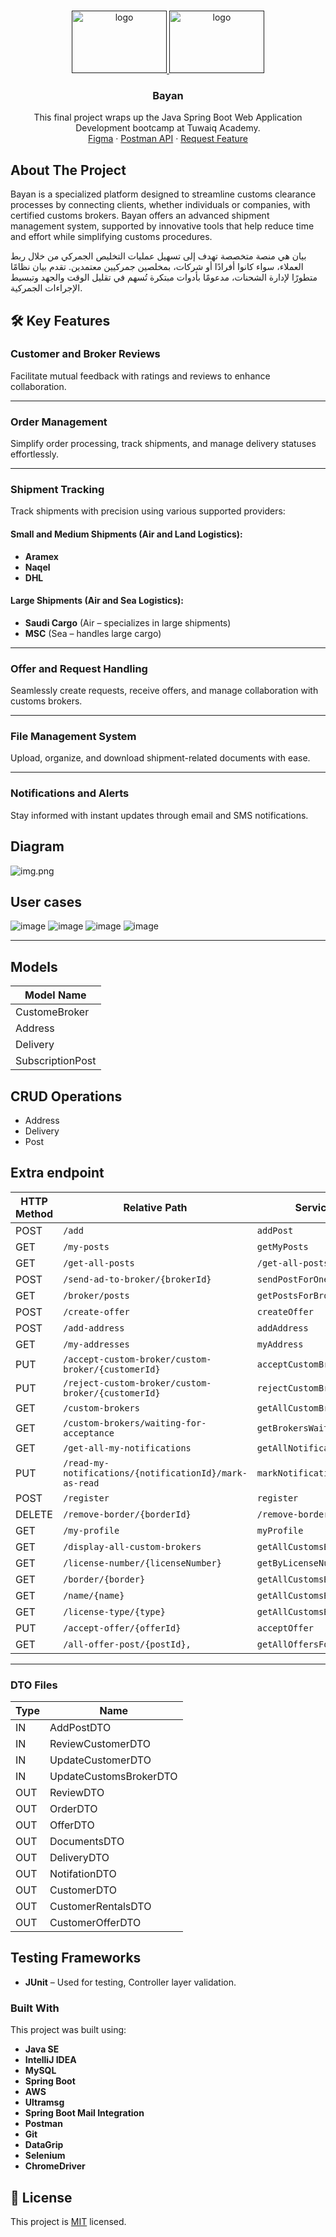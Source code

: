 
<!-- PROJECT SHIELDS -->
<!--
*** I'm using markdown "reference style" links for readability.
*** Reference links are enclosed in brackets [ ] instead of parentheses ( ).
*** See the bottom of this document for the declaration of the reference variables
*** for contributors-url, forks-url, etc. This is an optional, concise syntax you may use.
*** https://www.markdownguide.org/basic-syntax/#reference-style-links
-->
<!-- PROJECT LOGO -->
<br />
<p align="center">
  <a href="">
<img src="images/tuwaiq.png" alt="logo" width="152" height="100">
<img src="images/bayan.png" alt="logo" width="152" height="100">
 
</a>
 
<h3 align="center">Bayan</h3>

  <p align="center">
  This final project wraps up the Java Spring Boot Web Application Development bootcamp at Tuwaiq Academy.
 <br />
    <a href="https://www.figma.com/design/zTIO7kQz6k6514lARuOtXo/Untitled1?node-id=0-1&p=f&t=1OL4NiM8cWGly5It-0">Figma</a>
    ·
    <a href="https://documenter.getpostman.com/view/40740226/2sAYJAcwpL">Postman API</a>
    ·
    <a href="https://github.com/salemALmotiry/Bayan/issues">Request Feature</a>
  </p>



<!-- ABOUT THE PROJECT -->
## About The Project
Bayan is a specialized platform designed to streamline customs clearance processes by connecting clients, 
whether individuals or companies, with certified customs brokers. 
Bayan offers an advanced shipment management system,
supported by innovative tools that help reduce time and effort while simplifying customs procedures.

بيان هي منصة متخصصة تهدف إلى تسهيل عمليات التخليص الجمركي من خلال ربط العملاء، سواء كانوا أفرادًا أو شركات، بمخلصين جمركيين معتمدين. تقدم بيان نظامًا متطورًا لإدارة الشحنات، مدعومًا بأدوات مبتكرة تُسهم في تقليل الوقت والجهد وتبسيط الإجراءات الجمركية.



<!-- ABOUT THE PROJECT -->
## 🛠 Key Features

### **Customer and Broker Reviews**
Facilitate mutual feedback with ratings and reviews to enhance collaboration.

---

### **Order Management**
Simplify order processing, track shipments, and manage delivery statuses effortlessly.

---

### **Shipment Tracking**
Track shipments with precision using various supported providers:

#### Small and Medium Shipments (Air and Land Logistics):
- **Aramex**
- **Naqel**
- **DHL**

#### Large Shipments (Air and Sea Logistics):
- **Saudi Cargo** (Air – specializes in large shipments)
- **MSC** (Sea – handles large cargo)

---

### **Offer and Request Handling**
Seamlessly create requests, receive offers, and manage collaboration with customs brokers.

---

### **File Management System**
Upload, organize, and download shipment-related documents with ease.

---

### **Notifications and Alerts**
Stay informed with instant updates through email and SMS notifications.


## Diagram
![img.png](img.png)
<!-- LIVE VERSION -->

## User cases
![image](https://github.com/user-attachments/assets/44bb88da-2b41-4cf2-82bd-64e8a707ab90)
![image](https://github.com/user-attachments/assets/50c32047-16e0-4025-84fb-0b57b66e7916)
![image](https://github.com/user-attachments/assets/3ae585af-cfe2-4b43-a2aa-85fa439262da)
![image](https://github.com/user-attachments/assets/8eed383e-5e78-4a1d-9e8d-17e3fdf6f797)
<!-- Contributing -->

---
## Models
| **Model Name**   |
|------------------|
| CustomeBroker    |
| Address          |
| Delivery         |
| SubscriptionPost |

## CRUD Operations  
   - Address
   - Delivery
   - Post
## Extra endpoint

| **HTTP Method** | **Relative Path**                                    | **Service Method**                |
|----------------|------------------------------------------------------ |---------------------------------- |
| POST           | `/add`                                                | `addPost`                         |
| GET            | `/my-posts                      `                     | `getMyPosts`                      |
| GET            | `/get-all-posts`                                      | `/get-all-posts`                  |
| POST           | `/send-ad-to-broker/{brokerId}`                       |  `sendPostForOneBroker`           |
| GET            | `/broker/posts`                                       | `getPostsForBroker`               | 
| POST           | `/create-offer`                                       | `createOffer`                     |
| POST           | `/add-address`                                        | `addAddress`                      |
| GET            | `/my-addresses`                                       | `myAddress`                       |
| PUT            | `/accept-custom-broker/custom-broker/{customerId}`    | `acceptCustomBroker`              |
| PUT            | `/reject-custom-broker/custom-broker/{customerId}`    | `rejectCustomBroker`              |
| GET            | `/custom-brokers`                                     | `getAllCustomBrokers`             |
| GET            | `/custom-brokers/waiting-for-acceptance`              | `getBrokersWaitingForAcceptance`  |
| GET            | `/get-all-my-notifications`                           | `getAllNotifications`             |
| PUT            | `/read-my-notifications/{notificationId}/mark-as-read`| `markNotificationAsRead`          |
| POST           | `/register`                                           | `register`                        |
| DELETE         | `/remove-border/{borderId}`                           | `/remove-border/{borderId}`       |
| GET            | `/my-profile`                                         | `myProfile`                       |
| GET            | `/display-all-custom-brokers`                         | `getAllCustomsBrokers`            |
| GET            | `/license-number/{licenseNumber}`                     | `getByLicenseNumber`              |
| GET            | `/border/{border}`                                    | `getAllCustomsByBorder`           |
| GET            | `/name/{name}`                                        | `getAllCustomsByName`             |
| GET            | `/license-type/{type}`                                | `getAllCustomsByLicenseType`      |
| PUT            | `/accept-offer/{offerId} `                            | `acceptOffer`                     |
| GET            | `/all-offer-post/{postId},`                           | `getAllOffersForOnePost`          |

---

### DTO Files

| **Type**  | **Name**               |
|-----------|------------------------|
| IN        |AddPostDTO              |
| IN        |ReviewCustomerDTO       |
| IN        | UpdateCustomerDTO      |
| IN        |UpdateCustomsBrokerDTO  |
| OUT       | ReviewDTO              |
| OUT       |OrderDTO                |
| OUT       | OfferDTO               |
| OUT       | DocumentsDTO           |
| OUT       | DeliveryDTO            |
| OUT       | NotifationDTO          |
| OUT       | CustomerDTO            |
| OUT       | CustomerRentalsDTO     |
| OUT       | CustomerOfferDTO       |


## Testing Frameworks  
- **JUnit** –  Used for testing, Controller layer validation.  

### Built With
This project was built using:

- **Java SE**
- **IntelliJ IDEA**
- **MySQL**
- **Spring Boot**
- **AWS**
- **Ultramsg**
- **Spring Boot Mail Integration**
- **Postman**
- **Git**
- **DataGrip**
- **Selenium**
- **ChromeDriver**


<!-- License -->

## 📝 License

This project is [MIT](https://opensource.org/licenses/MIT) licensed.
